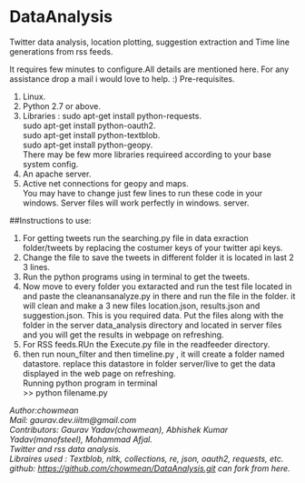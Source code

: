 DataAnalysis
============

Twitter data analysis, location plotting, suggestion extraction and Time line generations from rss feeds. 


It requires few minutes to configure.All details are mentioned here.
For any assistance drop a mail i would love to help. :)
Pre-requisites.
1. Linux.<br>
2. Python 2.7 or above.<br>
3. Libraries : sudo apt-get install python-requests.<br>
sudo apt-get install python-oauth2.<br>
sudo apt-get install python-textblob.<br>
sudo apt-get install python-geopy.<br>
There may be few more libraries requireed according to your base system config.<br>
4. An apache server.<br>
5. Active net connections for geopy and maps.<br>
You may have to change just few lines to run these code in your windows. Server files will work perfectly in windows. server.<br>

##Instructions to use:

1. For getting tweets run the searching.py file in data exraction folder/tweets by replacing the costumer keys of your twitter api keys.
2. Change the file to save the tweets in different folder it is located in last 2 3 lines.
3. Run the python programs using in terminal to get the tweets.
4. Now move to every folder you extaracted and run the test file located in and paste the cleanansanalyze.py in there and run the file in the folder. it will clean and make a 3 new files location.json, results.json and suggestion.json. This is you required data. Put the files along with the folder in the server data_analysis directory and located in server files and you will get the results in webpage on refreshing.
5. For RSS feeds.RUn the Execute.py file in the readfeeder directory.
6. then run noun_filter and then timeline.py , it will create a folder named datastore. replace this datastore in folder server/live to get the data displayed in the web page on refreshing.<br>
Running python program in terminal
<br>>> python filename.py


_Author:chowmean_ <br>
_Mail: gaurav.dev.iiitm@gmail.com_<br>
_Contributors: Gaurav Yadav(chowmean), Abhishek Kumar Yadav(manofsteel), Mohammad Afjal._<br>
_Twitter and rss data analysis._<br>
_Libraires used : Textblob, nltk, collections, re, json, oauth2, requests, etc._<br>
_github: https://github.com/chowmean/DataAnalysis.git can fork from here._<br>
